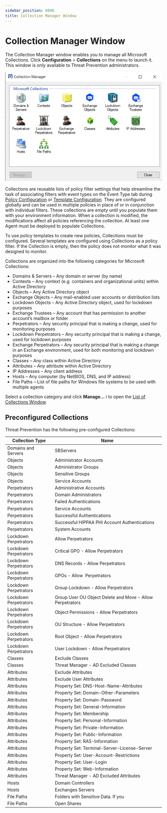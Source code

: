 ```yaml
---
sidebar_position: 6898
title: Collection Manager Window
---
```


# Collection Manager Window

The Collection Manager window enables you to manage all Microsoft Collections. Click **Configuration** > **Collections** on the menu to launch it. This window is only available to Threat Prevention administrators.

![Collection Manager Window](../../../../../../../static/images/ThreatPrevention_7.5/Content/Resources/Images/ThreatPrevention/Collections/CollectionManager.png "Collection Manager Window")

Collections are reusable lists of policy filter settings that help streamline the task of associating filters with event types on the Event Type tab during [Policy Configuration](../../Policies/Configuration "Policy Configuration") or [Template Configuration](../../Templates/Configuration "Template Configuration"). They are configured globally and can be used in multiple policies in place of or in conjunction with individual filters. These collections are empty until you populate them with your environment information. When a collection is modified, the modifications affect all policies referencing the collection. At least one Agent must be deployed to populate Collections.

To use policy templates to create new policies, Collections must be configured. Several templates are configured using Collections as a policy filter. If the Collection is empty, then the policy does not monitor what it was designed to monitor.

Collections are organized into the following categories for Microsoft Collections:

* Domains & Servers – Any domain or server (by name)
* Contexts – Any context (e.g. containers and organizational units) within Active Directory
* Objects – Any Active Directory object
* Exchange Objects – Any mail-enabled user accounts or distribution lists
* Lockdown Objects – Any Active Directory object, used for lockdown purposes
* Exchange Trustees – Any account that has permission to another account’s mailbox or folder
* Perpetrators – Any security principal that is making a change, used for monitoring purposes
* Lockdown Perpetrators – Any security principal that is making a change, used for lockdown purposes
* Exchange Perpetrators – Any security principal that is making a change in an Exchange environment, used for both monitoring and lockdown purposes
* Classes – Any class within Active Directory
* Attributes – Any attribute within Active Directory
* IP Addresses – Any client address
* Hosts – Any computer (by NetBIOS, DNS, and IP address)
* File Paths – List of file paths for Windows file systems to be used with multiple agents

Select a collection category and click **Manage…** i to open the [List of Collections Window](ListCollections "List of Collections Window").

## Preconfigured Collections

Threat Prevention has the following pre-configured Collections:

| Collection Type | Name |
| --- | --- |
| Domains and Servers | SBServers |
| Objects | Administrator Accounts |
| Objects | Administrator Groups |
| Objects | Sensitive Groups |
| Objects | Service Accounts |
| Perpetrators | Administrative Accounts |
| Perpetrators | Domain Administrators |
| Perpetrators | Failed Authentications |
| Perpetrators | Service Accounts |
| Perpetrators | Successful Authentications |
| Perpetrators | Successful HIPPAA PHI Account Authentications |
| Perpetrators | System Accounts |
| Lockdown Perpetrators | Allow Perpetrators |
| Lockdown Perpetrators | Critical GPO - Allow Perpetrators |
| Lockdown Perpetrators | DNS Records - Allow Perpetrators |
| Lockdown Perpetrators | GPOs - Allow  Perpetrators |
| Lockdown Perpetrators | Group Lockdown - Allow Perpetrators |
| Lockdown Perpetrators | Group User OU Object Delete and Move - Allow Perpetrators |
| Lockdown Perpetrators | Object Permissions - Allow Perpetrators |
| Lockdown Perpetrators | OU Structure - Allow Perpetrators |
| Lockdown Perpetrators | Root Object - Allow Perpetrators |
| Lockdown Perpetrators | User Lockdown - Allow Perpetrators |
| Classes | Exclude Classes |
| Classes | Threat Manager - AD Excluded Classes |
| Attributes | Exclude Attributes |
| Attributes | Exclude User Attributes |
| Attributes | Property Set: DNS-Host-Name-Attributes |
| Attributes | Property Set: Domain-Other-Parameters |
| Attributes | Property Set: Domain-Password |
| Attributes | Property Set: General-Information |
| Attributes | Property Set: Membership |
| Attributes | Property Set: Personal-Information |
| Attributes | Property Set: Private-Information |
| Attributes | Property Set: Public-Information |
| Attributes | Property Set: RAS-Information |
| Attributes | Property Set: Terminal-Server-License-Server |
| Attributes | Property Set: User-Account-Restrictions |
| Attributes | Property Set: User-Login |
| Attributes | Property Set: Web-Information |
| Attributes | Threat Manager - AD Excluded Attributes |
| Hosts | Domain Controllers |
| Hosts | Exchanges Servers |
| File Paths | Folders with Sensitive Data. If you |
| File Paths | Open Shares |